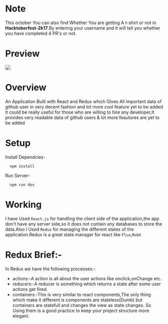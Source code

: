 # Note
This october You can also find Whether You are getting A t-shirt or not in <strong>Hacktoberfest-2k17</strong>.By entering your username and it will tell you whether you have completed 4 PR's or not.


# Preview
![](http://i.imgur.com/1kagUVg.gif)

# Overview
An Application Built with React and Redux which Gives All important data of github user in very decent fashion and lot more cool feature yet to be added
It could be really useful for those who are willing to hire any developer,It provides very readable data of github users & lot more feautures are yet to be added

# Setup 

Install Dependcies-

```
  npm install
```

Run Server-

```
  npm run dev
```


# Working
I have Used <code>React.js</code> for handling the client side of the application,the app don't have any server side,so it does not contain any databases to store the data.Also I Used <code>Redux</code> for managing the different states of the application.Redux is a great state manager for react like <code>Flux</code>,<code>MobX</code>

# Redux Brief:-
In Redux we have the following processes:-
<ul>
	<li>actions:-A action is all about the user actions like onclick,onChange etc.</li>
	<li>reducers:-A reducer is something which returns a state after some user actions get fired.</li>
	<li>containers:-This is very similar to react components,The only thing which make it different is components are stateless(Dumb) but containers are statefull and changes the view as state changes.
So Using them is a good practice to keep your project structure more elegant.</li>
</ul>
